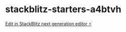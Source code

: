# stackblitz-starters-a4btvh

[Edit in StackBlitz next generation editor ⚡️](https://stackblitz.com/~/github.com/dineshnampally/stackblitz-starters-a4btvh)